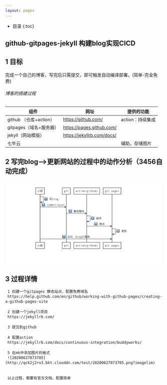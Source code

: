 ```yaml
---
layout: pages
---
```

*  目录
{:toc}

## github-gitpages-jekyll 构建blog实现CICD



## 1 目标

完成一个自己的博客，写完后只需提交，即可触发自动编译部署。(简单-完全免费)



###### 博客的搭建过程

| 组件                    | 网址                       | 提供的功能       |
| ----------------------- | -------------------------- | ---------------- |
| github （仓库+action）  | https://github.com/        | action：持续集成 |
| gitpages（域名+服务器） | https://pages.github.com/  |                  |
| jekyll（网站模版）      | https://jekyllrb.com/docs/ |                  |
| 七牛云                  |                            | 辅助，存储图片   |



## 2 写完blog-->更新网站的过程中的动作分析（3456自动完成）

![20200627085617](../images/1596353930081.jpg)





## 3 过程详情

```
 1 创建一个gitpages 静态站点，配置免费域名
 https://help.github.com/en/github/working-with-github-pages/creating-a-github-pages-site
 
 2 创建一个jekyll项目
 https://jekyllrb.com/ 
 
 3 提交到github
 
 4 配置action
 https://jekyllrb.com/docs/continuous-integration/buddyworks/
 
 5 在mk中添加图片的格式
 ![20200627073705](http://qck2j2ro3.bkt.clouddn.com/test/20200627073705.png?imagelim)
 
 
 以上过程，都要有官方文档，配置简单
```

